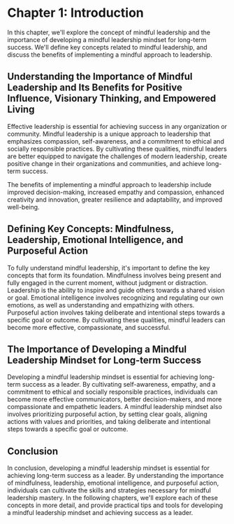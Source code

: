 Chapter 1: Introduction
=======================

In this chapter, we'll explore the concept of mindful leadership and the importance of developing a mindful leadership mindset for long-term success. We'll define key concepts related to mindful leadership, and discuss the benefits of implementing a mindful approach to leadership.

Understanding the Importance of Mindful Leadership and Its Benefits for Positive Influence, Visionary Thinking, and Empowered Living
------------------------------------------------------------------------------------------------------------------------------------

Effective leadership is essential for achieving success in any organization or community. Mindful leadership is a unique approach to leadership that emphasizes compassion, self-awareness, and a commitment to ethical and socially responsible practices. By cultivating these qualities, mindful leaders are better equipped to navigate the challenges of modern leadership, create positive change in their organizations and communities, and achieve long-term success.

The benefits of implementing a mindful approach to leadership include improved decision-making, increased empathy and compassion, enhanced creativity and innovation, greater resilience and adaptability, and improved well-being.

Defining Key Concepts: Mindfulness, Leadership, Emotional Intelligence, and Purposeful Action
---------------------------------------------------------------------------------------------

To fully understand mindful leadership, it's important to define the key concepts that form its foundation. Mindfulness involves being present and fully engaged in the current moment, without judgment or distraction. Leadership is the ability to inspire and guide others towards a shared vision or goal. Emotional intelligence involves recognizing and regulating our own emotions, as well as understanding and empathizing with others. Purposeful action involves taking deliberate and intentional steps towards a specific goal or outcome. By cultivating these qualities, mindful leaders can become more effective, compassionate, and successful.

The Importance of Developing a Mindful Leadership Mindset for Long-term Success
-------------------------------------------------------------------------------

Developing a mindful leadership mindset is essential for achieving long-term success as a leader. By cultivating self-awareness, empathy, and a commitment to ethical and socially responsible practices, individuals can become more effective communicators, better decision-makers, and more compassionate and empathetic leaders. A mindful leadership mindset also involves prioritizing purposeful action, by setting clear goals, aligning actions with values and priorities, and taking deliberate and intentional steps towards a specific goal or outcome.

Conclusion
----------

In conclusion, developing a mindful leadership mindset is essential for achieving long-term success as a leader. By understanding the importance of mindfulness, leadership, emotional intelligence, and purposeful action, individuals can cultivate the skills and strategies necessary for mindful leadership mastery. In the following chapters, we'll explore each of these concepts in more detail, and provide practical tips and tools for developing a mindful leadership mindset and achieving success as a leader.
